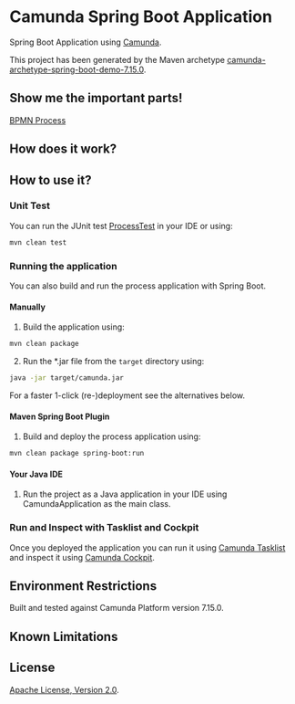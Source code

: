 # Camunda Spring Boot Application
Spring Boot Application using [Camunda](http://docs.camunda.org).

This project has been generated by the Maven archetype
[camunda-archetype-spring-boot-demo-7.15.0](https://docs.camunda.org/manual/latest/user-guide/process-applications/maven-archetypes/).

## Show me the important parts!
[BPMN Process](src/main/resources/process.bpmn)

## How does it work?

## How to use it?

### Unit Test
You can run the JUnit test [ProcessTest](src/test/java/nit/camunda/ProcessTest.java) in your IDE or using:

```bash
mvn clean test
```

### Running the application
You can also build and run the process application with Spring Boot.

#### Manually
1. Build the application using:

```bash
mvn clean package
```
2. Run the *.jar file from the `target` directory using:

```bash
java -jar target/camunda.jar
```

For a faster 1-click (re-)deployment see the alternatives below.

#### Maven Spring Boot Plugin
1. Build and deploy the process application using:

```bash
mvn clean package spring-boot:run
```

#### Your Java IDE
1. Run the project as a Java application in your IDE using CamundaApplication as the main class.

### Run and Inspect with Tasklist and Cockpit
Once you deployed the application you can run it using
[Camunda Tasklist](http://docs.camunda.org/latest/guides/user-guide/#tasklist)
and inspect it using
[Camunda Cockpit](http://docs.camunda.org/latest/guides/user-guide/#cockpit).

## Environment Restrictions
Built and tested against Camunda Platform version 7.15.0.

## Known Limitations

## License
[Apache License, Version 2.0](http://www.apache.org/licenses/LICENSE-2.0).

<!-- Tweet
New @Camunda example: Camunda Spring Boot Application - Spring Boot Application using [Camunda](http://docs.camunda.org). https://github.com/camunda-consulting/code/tree/master/snippets/camunda
-->

